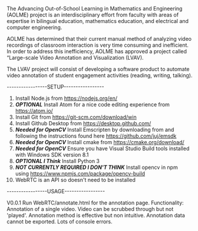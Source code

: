 The Advancing Out-of-School Learning in Mathematics and Engineering (AOLME) project is an interdisciplinary effort from faculty with areas of expertise in bilingual education, mathematics education, and electrical and computer engineering.

AOLME has determined that their current manual method of analyzing video recordings of classroom interaction is very time consuming and inefficient. In order to address this inefficiency, AOLME has approved a project called “Large-scale Video Annotation and Visualization (LVAV).

The LVAV project will consist of developing a software product to automate video annotation of student engagement activities (reading, writing, talking).

-----------------SETUP-----------------

1) Install Node.js from https://nodejs.org/en/
2) ***OPTIONAL*** Install Atom for a nice code editing experience from https://atom.io/
3) Install Git from https://git-scm.com/download/win
4) Install Github Desktop from https://desktop.github.com/
5) ***Needed for OpenCV*** Install Emscripten by downloading from and following the instructions found here https://github.com/juj/emsdk
6) ***Needed for OpenCV*** Install cmake from https://cmake.org/download/
7) ***Needed for OpenCV*** Ensure you have Visual Studio Build tools installed with Windows SDK version 8.1
8) ***OPTIONAL I Think*** Install Python 3
9) ***NOT CURRENTLY REQUIRED I DON'T THINK*** Install opencv in npm using https://www.npmjs.com/package/opencv-build
10) WebRTC is an API so doesn't need to be installed

-----------------USAGE-----------------

V0.0.1  Run WebRTC/annotate.html for the annotation page.
        Functionality:  Annotation of a single video.
                        Video can be scrubbed through but not 'played'.
                        Annotation method is effective but non intuitive.
                        Annotation data cannot be exported.
                        Lots of console errors.
